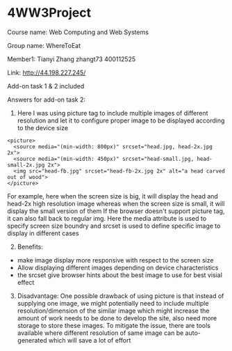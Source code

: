 # 4WW3Project

Course name: Web Computing and Web Systems

Group name: WhereToEat

Member1: Tianyi Zhang zhangt73 400112525

Link: http://44.198.227.245/

Add-on task 1 & 2 included

Answers for add-on task 2:

1. Here I was using picture tag to include multiple images of different resolution and let it to configure proper image to be displayed according to the device size

```angular2html
<picture>
  <source media="(min-width: 800px)" srcset="head.jpg, head-2x.jpg 2x">
  <source media="(min-width: 450px)" srcset="head-small.jpg, head-small-2x.jpg 2x">
  <img src="head-fb.jpg" srcset="head-fb-2x.jpg 2x" alt="a head carved out of wood">
</picture>
```

For example, here when the screen size is big, it will display the head and head-2x high resolution image
whereas when the screen size is small, it will display the small version of them
If the browser doesn't support picture tag, it can also fall back to regular img.
Here the media attribute is used to specify screen size boundry and srcset is used to define specific image to display in different cases


2. Benefits:
- make image display more responsive with respect to the screen size 
- Allow displaying different images depending on device characteristics
- the srcset give browser hints about the best image to use for best visial effect

3. Disadvantage: One possible drawback of using picture is that instead of supplying one image, we might potentially need to include multiple resolution/dimension of the similar image which might increase the amount of work needs to be done to develop the site, also need more storage to store these images.
To mitigate the issue, there are tools available where different  resolution of same image can be auto-generated which will save a lot of effort


